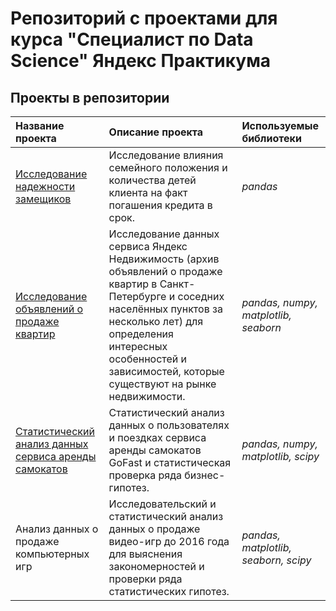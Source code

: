 # Репозиторий с проектами для курса "Специалист по Data Science" Яндекс Практикума

## Проекты в репозитории
| Название проекта | Описание проекта | Используемые библиотеки |
|:-----------------|:-----------------|:------------------------|
|[Исследование надежности замещиков](https://github.com/MariaNguen/YaPracticum_Projects/tree/main/borrower_reliability)|Исследование влияния семейного положения и количества детей клиента на факт погашения кредита в срок.|*pandas*|
|[Исследование объявлений о продаже квартир](https://github.com/MariaNguen/YaPracticum_Projects/tree/main/real_estate)|Исследование данных сервиса Яндекс Недвижимость (архив объявлений о продаже квартир в Санкт-Петербурге и соседних населённых пунктов за несколько лет) для определения интересных особенностей и зависимостей, которые существуют на рынке недвижимости.|*pandas, numpy, matplotlib, seaborn*|
|[Статистический анализ данных сервиса аренды самокатов](https://github.com/MariaNguen/YaPracticum_Projects/tree/main/scooter_rental_service)|Статистический анализ данных о пользователях и поездках сервиса аренды самокатов GoFast и статистическая проверка ряда бизнес-гипотез.|*pandas, numpy, matplotlib, scipy*|
|Анализ данных о продаже компьютерных игр|Исследовательский и статистический анализ данных о продаже видео-игр до 2016 года для выяснения закономерностей и проверки ряда статистических гипотез.|*pandas, matplotlib, seaborn, scipy*|
